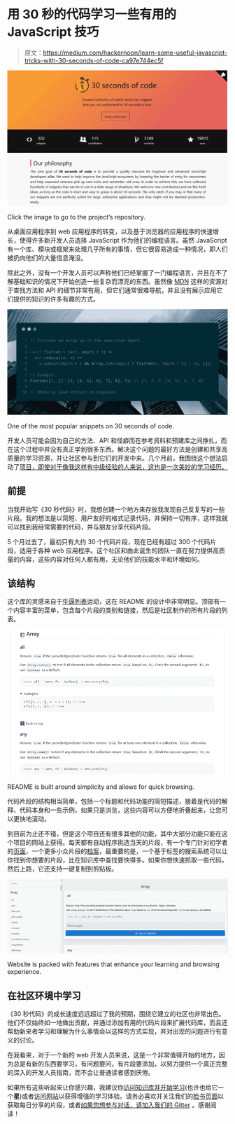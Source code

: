 # 用 30 秒的代码学习一些有用的 JavaScript 技巧

> 原文：<https://medium.com/hackernoon/learn-some-useful-javascript-tricks-with-30-seconds-of-code-ca97e744ec5f>

[![](img/b24638e40ed192794539a5db0c4bc817.png)](https://github.com/Chalarangelo/30-seconds-of-code)

Click the image to go to the project’s repository.

从桌面应用程序到 web 应用程序的转变，以及基于浏览器的应用程序的快速增长，使得许多新开发人员选择 JavaScript 作为他们的编程语言。虽然 JavaScript 有一个库、模块或框架来处理几乎所有的事情，但它很容易造成一种情况，即人们被扔向他们的大量信息淹没。

除此之外，没有一个开发人员可以声称他们已经掌握了一门编程语言，并且在不了解基础知识的情况下开始创造一些复杂而漂亮的东西。虽然像 [MDN](https://developer.mozilla.org/en-US/) 这样的资源对于查找方法和 API 的细节非常有用，但它们通常很难导航，并且没有展示应用它们提供的知识的许多有趣的方式。

![](img/b68027199b1c8c270bb20138a03ea3a5.png)

One of the most popular snippets on 30 seconds of code.

开发人员可能会因为自己的方法、API 和怪癖而在参考资料和预建库之间挣扎，而在这个过程中并没有真正学到很多东西。解决这个问题的最好方法是创建和共享高质量的学习资源，并让社区参与到它们的开发中来。几个月前，我围绕这个想法启动了[项目，即使对于像我这样有中级经验的人来说，这也是一次美妙的学习经历。](https://github.com/Chalarangelo/30-seconds-of-code)

## 前提

当我开始写《30 秒代码》时，我想创建一个地方来存放我发现自己反复写的一些片段。我的想法是以简短、用户友好的格式记录代码，并保持一切有序，这样我就可以找到我经常需要的代码，并与朋友分享代码片段。

5 个月过去了，最初只有大约 30 个代码片段，现在已经有超过 300 个代码片段，适用于各种 web 应用程序。这个社区和由此诞生的团队一直在努力提供高质量的内容，这些内容对任何人都有用，无论他们的技能水平和环境如何。

## 该结构

这个库的灵感来自于[牛逼列表](https://awesome.re/)运动，这在 README 的设计中非常明显。顶部有一个内容丰富的菜单，包含每个片段的类别和链接，然后是社区制作的所有片段的列表。

![](img/63661d0781b4c2ed6988c24ccefcec78.png)

README is built around simplicity and allows for quick browsing.

代码片段的结构相当简单，包括一个标题和代码功能的简短描述，接着是代码的解释、代码本身和一些示例，如果只是浏览，这些内容可以方便地折叠起来，让您可以更快地滚动。

到目前为止还不错，但是这个项目还有很多其他的功能，其中大部分功能只能在这个项目的网站上获得。每天都有自动程序挑选当天的片段，有一个专门针对初学者的[页面](https://30secondsofcode.org/beginner)，一个更多小众片段的[档案](https://30secondsofcode.org/archive)，最重要的是，一个基于标签的搜索系统可以让你找到你想要的片段，比在知识库中查找要快得多。如果你想快速抓取一些代码，然后上路，它还支持一键复制到剪贴板。

![](img/561923cffda92ee3f40e318550395df9.png)

Website is packed with features that enhance your learning and browsing experience.

## 在社区环境中学习

《30 秒代码》的成长速度远远超过了我的预期，围绕它建立的社区也非常出色。他们不仅始终如一地做出贡献，并通过添加有用的代码片段来扩展代码库，而且还帮助新来者学习和理解为什么事情会以这样的方式实现，并对出现的问题进行有意义的讨论。

在我看来，对于一个新的 web 开发人员来说，这是一个非常值得开始的地方，因为总是有新的东西要学习，有问题要问，有片段要添加，以努力提供一个真正完整的深入的开发人员指南，而不会让普通读者感到厌倦。

如果所有这些听起来让你感兴趣，我建议你[访问知识库并开始学习](https://github.com/Chalarangelo/30-seconds-of-code)(也许也给它一个**星**)或者[访问网站](https://30secondsofcode.org/)以获得增强的学习体验。请务必喜欢并关注我们的[脸书页面](https://www.facebook.com/30secondsofcode/)以获取每日分享的片段，或者[如果您想参与对话，请加入我们的 Gitter](https://gitter.im/30-seconds-of-code/Lobby) 。感谢阅读！